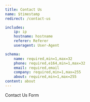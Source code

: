 ```yaml
---
title: Contact Us
name: $timestamp
redirect: /contact-us

includes: 
    ip: ip
    hostname: hostname
    referer: Referer
    useragent: User-Agent

schema:
    name: required,min=1,max=32
    phone: required,e164,min=1,max=32
    email: required,email
    company: required,min=1,max=255
    about: required,min=1,max=255
content: about
---
```


Contact Us Form
